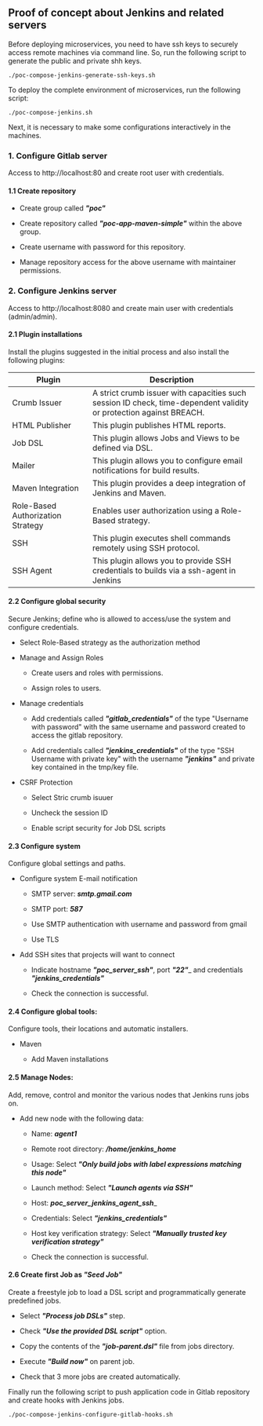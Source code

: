 ## Proof of concept about Jenkins and related servers

Before deploying microservices, you need to have ssh keys to securely access remote machines via command line. So, run the following script to generate the public and private shh keys.

```
./poc-compose-jenkins-generate-ssh-keys.sh
```

To deploy the complete environment of microservices, run the following script:

```
./poc-compose-jenkins.sh
```
Next, it is necessary to make some configurations interactively in the machines.

### 1. Configure Gitlab server

Access to http://localhost:80 and create root user with credentials.

#### 1.1 Create repository

  * Create group called _**"poc"**_

  * Create repository called _**"poc-app-maven-simple"**_ within the above group.

  * Create username with password for this repository.

  * Manage repository access for the above username with maintainer permissions.

### 2. Configure Jenkins server

Access to http://localhost:8080 and create main user with credentials (admin/admin).

#### 2.1 Plugin installations

Install the plugins suggested in the initial process and also install the following plugins:

| Plugin | Description |
| ------ | ----------- |
| Crumb Issuer    | A strict crumb issuer with capacities such session ID check, time-dependent validity or protection against BREACH. |
| HTML Publisher     | This plugin publishes HTML reports. |
| Job DSL | This plugin allows Jobs and Views to be defined via DSL. |
| Mailer    | This plugin allows you to configure email notifications for build results. |
| Maven Integration   | This plugin provides a deep integration of Jenkins and Maven. |
| Role-Based Authorization Strategy | Enables user authorization using a Role-Based strategy. |
| SSH    | This plugin executes shell commands remotely using SSH protocol. |
| SSH Agent   | This plugin allows you to provide SSH credentials to builds via a ssh-agent in Jenkins |

#### 2.2 Configure global security

Secure Jenkins; define who is allowed to access/use the system and configure credentials.

  * Select Role-Based strategy as the authorization method

  * Manage and Assign Roles

    - Create users and roles with permissions.

    - Assign roles to users.

  * Manage credentials

    - Add credentials called _**"gitlab_credentials"**_ of the type "Username with password" with the same username and password created to access the gitlab repository.

    - Add credentials called _**"jenkins_credentials"**_ of the type "SSH Username with private key" with the username _**"jenkins"**_ and private key contained in the tmp/key file.

  * CSRF Protection

    - Select Stric crumb isuuer

    - Uncheck the session ID

    - Enable script security for Job DSL scripts

#### 2.3 Configure system

Configure global settings and paths.

  * Configure system E-mail notification

    - SMTP server: _**smtp.gmail.com**_

    - SMTP port: _**587**_

    - Use SMTP authentication with username and password from gmail

    - Use TLS

  * Add SSH sites that projects will want to connect

    - Indicate hostname _**"poc_server_ssh"**_, port _**"22"**__ and credentials _**"jenkins_credentials"**_

    - Check the connection is successful.


#### 2.4 Configure global tools:

Configure tools, their locations and automatic installers.

  * Maven

    - Add Maven installations

#### 2.5 Manage Nodes:

Add, remove, control and monitor the various nodes that Jenkins runs jobs on.

  * Add new node with the following data:
    - Name: _**agent1**_

    - Remote root directory: _**/home/jenkins_home**_

    - Usage: Select _**"Only build jobs with label expressions matching this node"**_

    - Launch method: Select _**"Launch agents via SSH"**_

    - Host: _**poc_server_jenkins_agent_ssh**__

    - Credentials: Select _**"jenkins_credentials"**_

    - Host key verification strategy: Select _**"Manually trusted key verification strategy"**_

    - Check the connection is successful.

#### 2.6 Create first Job as _"Seed Job"_

Create a freestyle job to load a DSL script and programmatically generate predefined jobs.

  * Select _**"Process job DSLs"**_ step.

  * Check _**"Use the provided DSL script"**_ option.

  * Copy the contents of the _**"job-parent.dsl"**_ file from jobs directory.

  * Execute _**"Build now"**_ on parent job.

  * Check that 3 more jobs are created automatically.


Finally run the following script to push application code in Gitlab repository and create hooks with Jenkins jobs.

```
./poc-compose-jenkins-configure-gitlab-hooks.sh
```

